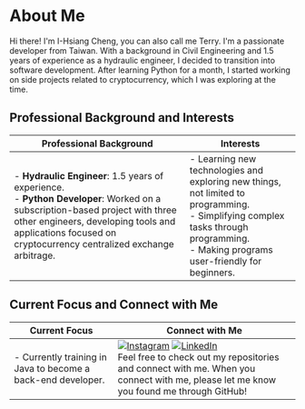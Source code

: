 # About Me

Hi there! I'm I-Hsiang Cheng, you can also call me Terry. I'm a passionate developer from Taiwan. With a background in Civil Engineering and 1.5 years of experience as a hydraulic engineer, I decided to transition into software development. After learning Python for a month, I started working on side projects related to cryptocurrency, which I was exploring at the time.

## Professional Background and Interests

| Professional Background | Interests |
| ----------------------- | --------- |
| - **Hydraulic Engineer**: 1.5 years of experience. <br> - **Python Developer**: Worked on a subscription-based project with three other engineers, developing tools and applications focused on cryptocurrency centralized exchange arbitrage. | - Learning new technologies and exploring new things, not limited to programming. <br> - Simplifying complex tasks through programming. <br> - Making programs user-friendly for beginners. |

## Current Focus and Connect with Me

| Current Focus | Connect with Me |
| ------------- | --------------- |
| - Currently training in Java to become a back-end developer. | [![Instagram](https://img.shields.io/badge/Instagram-%23E4405F.svg?&style=for-the-badge&logo=instagram&logoColor=white)](https://www.instagram.com/1996_terry) [![LinkedIn](https://img.shields.io/badge/LinkedIn-%230077B5.svg?&style=for-the-badge&logo=linkedin&logoColor=white)](https://www.linkedin.com/in/i-hsiang-cheng-033850198) <br> Feel free to check out my repositories and connect with me. When you connect with me, please let me know you found me through GitHub! |

